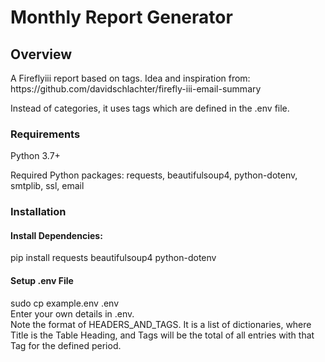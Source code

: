 <h1>Monthly Report Generator</h1>  

<h2>Overview</h2>
A Fireflyiii report based on tags. Idea and inspiration from:  
https://github.com/davidschlachter/firefly-iii-email-summary

Instead of categories, it uses tags which are defined in the .env file.  


<h3>Requirements</h3>
Python 3.7+  

Required Python packages: requests, beautifulsoup4, python-dotenv, smtplib, ssl, email

<h3>Installation</h3>
<h4>Install Dependencies:</h4>
pip install requests beautifulsoup4 python-dotenv  

<h4>Setup .env File</h4>  
sudo cp example.env .env<br>
Enter your own details in .env.<br> Note the format of HEADERS_AND_TAGS. It is a list of dictionaries, where Title is the Table Heading, and Tags will be the total of all entries with that Tag for the defined period.
